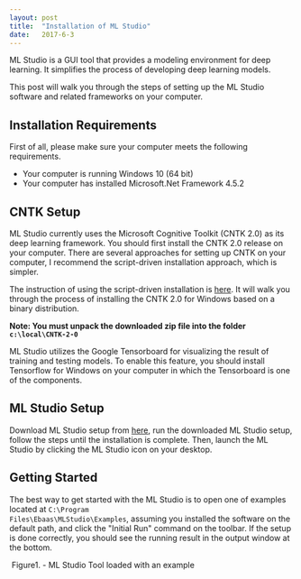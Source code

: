```yaml
---
layout: post
title:  "Installation of ML Studio"
date:   2017-6-3
---
```


<p class="intro"><span class="dropcap">M</span>L Studio is a GUI tool that provides a modeling environment for deep learning. It simplifies the process of developing deep learning models.</p>

<p>This post will walk you through the steps of setting up the ML Studio software and related frameworks on your computer. </p>

## Installation Requirements

First of all, please make sure your computer meets the following requirements.

* Your computer is running Windows 10 (64 bit)
* Your computer has installed Microsoft.Net Framework 4.5.2

## CNTK Setup

ML Studio currently uses the Microsoft Cognitive Toolkit (CNTK 2.0) as its deep learning framework. You should first install the CNTK 2.0 release on your computer. There are several approaches for setting up CNTK on your computer, I recommend the script-driven installation approach, which is simpler.

The instruction of using the script-driven installation is <a class="post-link" href="https://docs.microsoft.com/en-us/cognitive-toolkit/setup-windows-binary-script">here</a>. It will walk you through the process of installing the CNTK 2.0 for Windows based on a binary distribution.

<b>Note: You must unpack the downloaded zip file into the folder <code>c:\local\CNTK-2-0</code></b>

ML Studio utilizes the Google Tensorboard for visualizing the result of training and testing models. To enable this feature, you should install Tensorflow for Windows on your computer in which the Tensorboard is one of the components.

## ML Studio Setup

Download ML Studio setup from <a class="post-link" href="https://ebaas.github.io/download/">here</a>, run the downloaded ML Studio setup, follow the steps until the installation is complete. Then, launch the ML Studio by clicking the ML Studio icon on your desktop.

## Getting Started

The best way to get started with the ML Studio is to open one of examples located at <code>C:\Program Files\Ebaas\MLStudio\Examples</code>, assuming you installed the software on the default path, and click the "Initial Run" command on the toolbar. If the setup is done correctly, you should see the running result in the output window at the bottom.

<img src="{{'/assets/img/2017-06-06-Fig5.png' | prepend: site.baseurl }}" alt="">
Figure1. - ML Studio Tool loaded with an example
